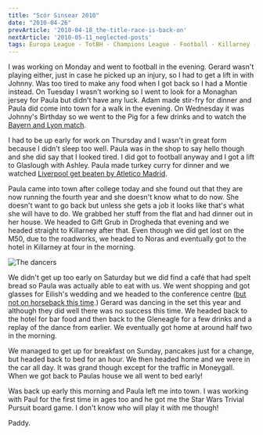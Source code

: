```yaml
---
title: "Scór Sinsear 2010"
date: "2010-04-26"
prevArticle: '2010-04-18_the-title-race-is-back-on'
nextArticle: '2010-05-11_neglected-posts'
tags: Europa League - TotBH - Champions League - Football - Killarney - Scór
---
```

I was working on Monday and went to football in the evening. Gerard wasn't playing either, just in case he picked up an injury, so I had to get a lift in with Johnny. Was too tired to make any food when I got back so I had a Montie instead. On Tuesday I wasn't working so I went to look for a Monaghan jersey for Paula but didn't have any luck. Adam made stir-fry for dinner and Paula did come into town for a walk in the evening. On Wednesday it was Johnny's Birthday so we went to the Pig for a few drinks and to watch the [Bayern and Lyon match](http://www.rte.ie/sport/soccer/2010/0421/bayern.html).

I had to be up early for work on Thursday and I wasn't in great form because I didn't sleep too well. Paula was in the shop to say hello though and she did say that I looked tired. I did got to football anyway and I got a lift to Glaslough with Ashley. Paula made turkey curry for dinner and we watched [Liverpool get beaten by Atletico Madrid](http://www.rte.ie/sport/soccer/2010/0422/liverpool_atletico.html).

Paula came into town after college today and she found out that they are now running the fourth year and she doesn't know what to do now. She doesn't want to go back but unless she gets a job it looks like that's what she will have to do. We grabbed her stuff from the flat and had dinner out in her house. We headed to Gift Grub in Drogheda that evening and we headed straight to Killarney after that. Even though we did get lost on the M50, due to the roadworks, we headed to Noras and eventually got to the hotel in Killarney at four in the morning.

![The dancers](/images/P4250518.JPG "Dancing the set in the hotel")

We didn't get up too early on Saturday but we did find a café that had spelt bread so Paula was actually able to eat with us. We went shopping and got glasses for Eilish's wedding and we headed to the conference centre ([but not on horseback this time](/posts/2009-04-20_scór-sinsear-2009).) Gerard was dancing in the set this year and although they did well there was no success this time. We headed back to the hotel for bar food and then back to the Gleneagle for a few drinks and a replay of the dance from earlier. We eventually got home at around half two in the morning.

We managed to get up for breakfast on Sunday, pancakes just for a change, but headed back to bed for an hour. We then headed home and we were in the car all day. It was grand though except for the traffic in Moneygall. When we got back to Paulas house we all went to bed early!

Was back up early this morning and Paula left me into town. I was working with Paul for the first time in ages too and he got me the Star Wars Trivial Pursuit board game. I don't know who will play it with me though!

Paddy.